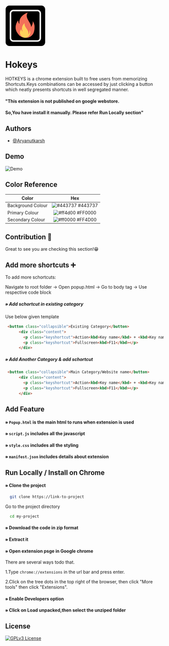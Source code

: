 ![Logo](/logo.png)


# Hokeys

HOTKEYS is a chrome extension built to free users from memorizing Shortcuts.Keys combinations can be accessed by just clicking a button which neatly presents shortcuts in well segregated manner.
#### "This extension is not published on google webstore.
#### So,You have install it manually. Please refer Run Locally section"


## Authors

- [@Aryanutkarsh](https://www.github.com/Aryanutkarsh)


## Demo

![Demo](/Demo.gif)

## Color Reference

| Color             | Hex                                                                  |
| ----------------- | :------------------------------------------------------------------: |
| Background Colour | ![#443737](https://via.placeholder.com/10/443737?text=+)  #443737    |
|  Primary Colour   | ![#ff4d00](https://via.placeholder.com/10/ff0000?text=+) #FF0000     |
| Secondary Colour  | ![#ff0000](https://via.placeholder.com/10/ff4D00?text=+) #FF4D00     |


## Contribution 👥️️

Great to see you are checking this section!😁

## Add more shortcuts ➕️
To add more schortcuts:

Navigate to root folder → Open popup.html → Go to body tag → Use respective code block

##### ⁍ Add schortcut in existing category
Use below given template
```html
 <button class="collapsible">Existing Category</button>
      <div class="content">
        <p class="keyshortcut">Action<kbd>Key name</kbd> + <kbd>Key name</kbd></p>
        <p class="keyshortcut">Fullscreen<kbd>F11</kbd></p>
      </div>
```


##### ⁍ Add Another Category & add schortcut

```html
 <button class="collapsible">Main Category/Website name</button>
      <div class="content">
        <p class="keyshortcut">Action<kbd>Key name</kbd> + <kbd>Key name</kbd></p>
        <p class="keyshortcut">Fullscreen<kbd>F11</kbd></p>
      </div>
```

## Add Feature
#### ⁍ `Popup.html`    is the main html to runs when extension is used 
#### ⁍ `script.js`     includes all the javascript
#### ⁍ `style.css`     includes all the styling
#### ⁍ `manifest.json` includes details about extension


## Run Locally / Install on Chrome


#### ⁍ Clone the project

```bash
  git clone https://link-to-project
```

Go to the project directory

```bash
  cd my-project
```

#### ⁍ Download the code in zip format
#### ⁍ Extract it
#### ⁍ Open extension psge in Google chrome
There are several ways todo that.

1.Type `chrome://extensions` in the url bar and press enter.

2.Click on the tree dots in the top right of the browser, then click "More tools" then click "Extensions".

#### ⁍ Enable Developers option
#### ⁍ Click on Load unpacked,then select the unziped folder

## License

[![GPLv3 License](https://img.shields.io/badge/License-GPL%20v3-yellow.svg)](/Hotkeys/LICENSE.txt)
